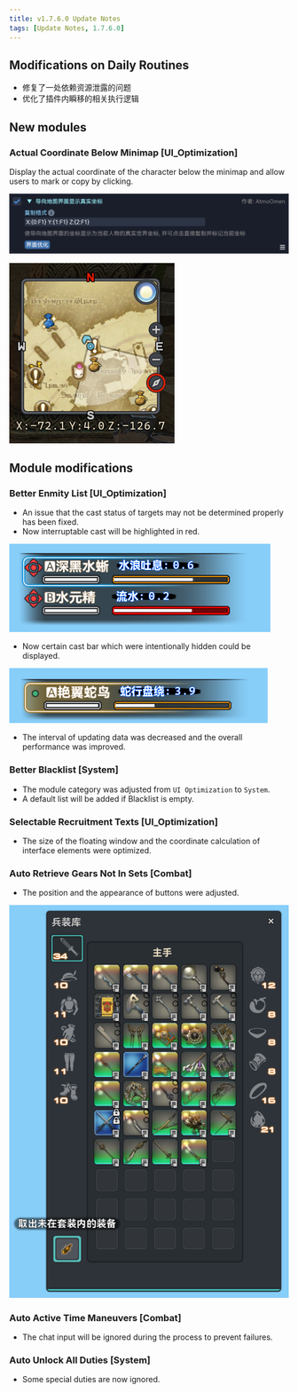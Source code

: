 ```yaml
---
title: v1.7.6.0 Update Notes
tags: [Update Notes, 1.7.6.0]
---
```


## Modifications on Daily Routines

- 修复了一处依赖资源泄露的问题
- 优化了插件内瞬移的相关执行逻辑

## New modules

### Actual Coordinate Below Minimap [UI_Optimization]

Display the actual coordinate of the character below the minimap and allow users to mark or copy by clicking.

![RealPositionInNaviMap](/assets/Changelog/1.7.6.0/RealPositionInNaviMap.png)

![RealPositionInNaviMap-UI](/assets/Changelog/1.7.6.0/RealPositionInNaviMap-UI.png)

## Module modifications

### Better Enmity List [UI_Optimization]

- An issue that the cast status of targets may not be determined properly has been fixed.
- Now interruptable cast will be highlighted in red.

![OptimizedEnemyList-InterruptableAction](/assets/Changelog/1.7.6.0/OptimizedEnemyList-InterruptableAction.png)

- Now certain cast bar which were intentionally hidden could be displayed.

![OptimizedEnemyList-HiddenAction.png](/assets/Changelog/1.7.6.0/OptimizedEnemyList-HiddenAction.png)

- The interval of updating data was decreased and the overall performance was improved.

### Better Blacklist [System]

- The module category was adjusted from `UI Optimization` to `System`.
- A default list will be added if Blacklist is empty.

### Selectable Recruitment Texts [UI_Optimization]

- The size of the floating window and the coordinate calculation of interface elements were optimized.

### Auto Retrieve Gears Not In Sets [Combat]

- The position and the appearance of buttons were adjusted.

![AutoMoveGearsNotInSet-UI](/assets/Changelog/1.7.6.0/AutoMoveGearsNotInSet-UI.png)

### Auto Active Time Maneuvers [Combat]

- The chat input will be ignored during the process to prevent failures.

### Auto Unlock All Duties [System]

- Some special duties are now ignored.
